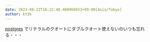 ```yaml
---
date: 2023-08-22T16:22:40.480960453+09:00[Asia/Tokyo]
author: kt3k
---
```

[postgres](https://en.wikipedia.org/wiki/PostgreSQL) でリテラルのクオートにダブルクオート使えないのいつも忘れる・・・
